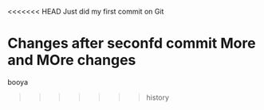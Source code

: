<<<<<<< HEAD
Just did my first commit on Git

Changes after seconfd commit
More and MOre changes
=======
booya
>>>>>>> history
